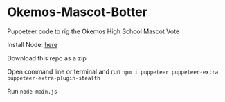 # Okemos-Mascot-Botter
Puppeteer code to rig the Okemos High School Mascot Vote

Install Node: [here](https://nodejs.org/en/download/)

Download this repo as a zip

Open command line or terminal and run `npm i puppeteer puppeteer-extra puppeteer-extra-plugin-stealth`

Run `node main.js`
